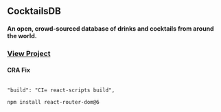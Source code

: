 ## CocktailsDB
#### An open, crowd-sourced database of drinks and cocktails from around the world.
### [View Project](yk-cocktails.netlify.app)

#### CRA Fix

```

"build": "CI= react-scripts build",

```

```sh
npm install react-router-dom@6
```
